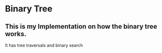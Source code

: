 # Binary Tree

## This is my Implementation on how the binary tree works.

It has tree traversals and binary search
